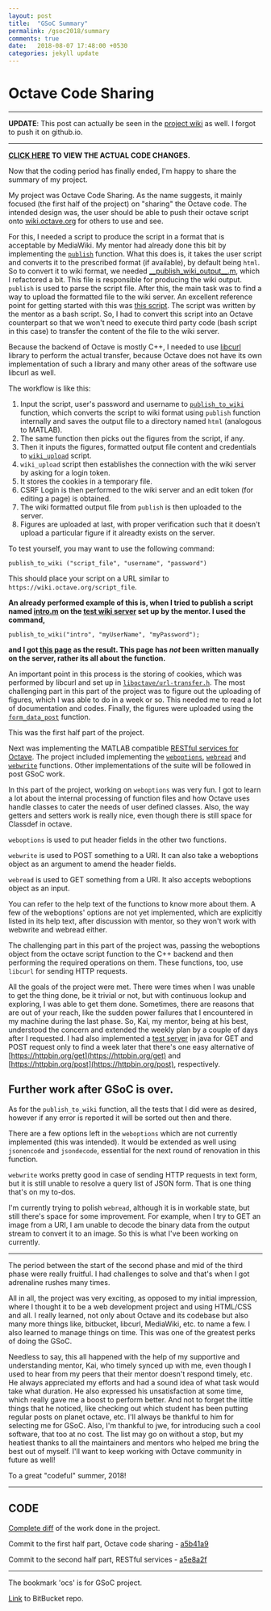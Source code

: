 ```yaml
---
layout: post
title:  "GSoC Summary"
permalink: /gsoc2018/summary
comments: true
date:   2018-08-07 17:48:00 +0530
categories: jekyll update
---
```


# Octave Code Sharing

****

**UPDATE**: This post can actually be seen in the [project wiki](https://bitbucket.org/me_ydv_5/octave/wiki/Home) as well. I forgot to push it on github.io.

****

**[CLICK HERE](#code) TO VIEW THE ACTUAL CODE CHANGES.**


Now that the coding period has finally ended, I'm happy to share the summary of my project.

My project was Octave Code Sharing. As the name suggests, it mainly focused (the first half of the project) on "sharing" the Octave code. The intended design was, the user should be able to push their octave script onto [wiki.octave.org](https://wiki.octave.org) for others to use and see. 

For this, I needed a script to produce the script in a format that is acceptable by MediaWiki. My mentor had already done this bit by implementing the [`publish`](https://bitbucket.org/me_ydv_5/octave/src/default/scripts/miscellaneous/publish__.m) function. What this does is, it takes the user script and converts it to the prescribed format (if available), by default being `html`. So to convert it to wiki format, we needed [\_\_publish_wiki_output\_\_.m](https://bitbucket.org/me_ydv_5/octave/src/ocs/scripts/miscellaneous/private/__publish_wiki_output__.m), which I refactored a bit. This file is responsible for producing the wiki output. `publish` is used to parse the script file. After this, the main task was to find a way to upload the formatted file to the wiki server. An excellent reference point for getting started with this was [this script](https://github.com/octave-de/OctConf2017/blob/master/demo2/wikiLogin.sh). The script was written by the mentor as a bash script. So, I had to convert this script into an Octave counterpart so that we won't need to execute third party code (bash script in this case) to transfer the content of the file to the wiki server.

Because the backend of Octave is mostly C++, I needed to use [libcurl](https://curl.haxx.se/libcurl/) library to perform the actual transfer, because Octave does not have its own implementation of such a library and many other areas of the software use libcurl as well.

The workflow is like this:
1.  Input the script, user's password and username to [`publish_to_wiki`](https://bitbucket.org/me_ydv_5/octave/src/default/scripts/miscellaneous/publish_to_wiki.m) function, which converts the script to wiki format using `publish` function internally and saves the output file to a directory named `html` (analogous to MATLAB).
2.  The same function then picks out the figures from the script, if any.
3.  Then it inputs the figures, formatted output file content and credentials to [`wiki_upload`](https://bitbucket.org/me_ydv_5/octave/src/default/scripts/miscellaneous/wiki_upload.m) script.
4.  `wiki_upload` script then establishes the connection with the wiki server by asking for a login token.
5.  It stores the cookies in a temporary file.
6.  CSRF Login is then performed to the wiki server and an edit token (for editing a page) is obtained.
7.  The wiki formatted output file from `publish` is then uploaded to the server.
8.  Figures are uploaded at last, with proper verification such that it doesn't upload a particular figure if it alreadty exists on the server.

To test yourself, you may want to use the following command:

`publish_to_wiki ("script_file", "username", "password")`

This should place your script on a URL similar to `https://wiki.octave.org/script_file`.

**An already performed example of this is, when I tried to publish a script named [intro.m](https://github.com/octave-de/OctConf2017/blob/master/demo2/intro.m) on the [test wiki server](https://wiki.octave.space) set up by the mentor.
I used the command,**

```
publish_to_wiki("intro", "myUserName", "myPassword");
```

**and I got [this page](https://wiki.octave.space/index.php/Intro) as the result. This page has *not* been written manually on the server, rather its all about the function.**

An important point in this process is the storing of cookies, which was performed by libcurl and set up in [`liboctave/url-transfer.h`](https://bitbucket.org/me_ydv_5/octave/src/aa660b7dcae72a2e769ecbfe71b56c86012ca2db/liboctave/util/url-transfer.h#lines-158). The most challenging part in this part of the project was to figure out the uploading of figures, which I was able to do in a week or so. This needed me to read a lot of documentation and codes. Finally, the figures were uploaded using the [`form_data_post`](https://bitbucket.org/me_ydv_5/octave/src/aa660b7dcae72a2e769ecbfe71b56c86012ca2db/liboctave/util/url-transfer.cc#lines-721) function.

This was the first half part of the project.

Next was implementing the MATLAB compatible [RESTful services for Octave](https://github.com/octave-de/octave-web#the-intended-design). The project included implementing the [`weboptions`](https://bitbucket.org/me_ydv_5/octave/src/ocs/scripts/web/weboptions.m), [`webread`](https://bitbucket.org/me_ydv_5/octave/src/ocs/scripts/web/webread.m) and [`webwrite`](https://bitbucket.org/me_ydv_5/octave/src/ocs/scripts/web/webwrite.m) functions. Other implementations of the suite will be followed in post GSoC work.

In this part of the project, working on `weboptions` was very fun. I got to learn a lot about the internal processing of function files and how Octave uses handle classes to cater the needs of user defined classes. Also, the way getters and setters work is really nice, even though there is still space for Classdef in octave.

`weboptions` is used to put header fields in the other two functions.

`webwrite` is used to POST something to a URI. It can also take a weboptions object as an argument to amend the header fields.

`webread` is used to GET something from a URI. It also accepts weboptions object as an input.

You can refer to the help text of the functions to know more about them. A few of the weboptions' options are not yet implemented, which are explicitly listed in its help text, after discussion with mentor, so they won't work with webwrite and webread either.

The challenging part in this part of the project was, passing the weboptions object from the octave script function to the C++ backend and then performing the required operations on them. These functions, too, use `libcurl` for sending HTTP requests.

All the goals of the project were met. There were times when I was unable to get the thing done, be it trivial or not, but with continuous lookup and exploring, I was able to get them done. Sometimes, there are reasons that are out of your reach, like the sudden power failures that I encountered in my machine during the last phase. So, Kai, my mentor, being at his best, understood the concern and extended the weekly plan by a couple of days after I requested. I had also implemented a [test server](https://bitbucket.org/me_ydv_5/server_code) in java for GET and POST request only to find a week later that there's one easy alternative of [https://httpbin.org/get](https://httpbin.org/get) and [https://httpbin.org/post](https://httpbin.org/post), respectively.

## Further work after GSoC is over.

As for the `publish_to_wiki` function, all the tests that I did were as desired, however if any error is reported it will be sorted out then and there.

There are a few options left in the `weboptions` which are not currently implemented (this was intended). It would be extended as well using `jsonencode` and `jsondecode`, essential for the next round of renovation in this function.

`webwrite` works pretty good in case of sending HTTP requests in text form, but it is still unable to resolve a query list of JSON form. That is one thing that's on my to-dos.

I'm currently trying to polish `webread`, although it is in workable state, but still there's space for some improvement. For example, when I try to GET an image from a URI, I am unable to decode the binary data from the output stream to convert it to an image. So this is what I've been working on currently.

****

The period between the start of the second phase and mid of the third phase were really fruitful. I had challenges to solve and that's when I got adrenaline rushes many times.

All in all, the project was very exciting, as opposed to my initial impression, where I thought it to be a web development project and using HTML/CSS and all. I really learned, not only about Octave and its codebase but also many more things like, bitbucket, libcurl, MediaWiki, etc. to name a few. I also learned to manage things on time. This was one of the greatest perks of doing the GSoC.

Needless to say, this all happened with the help of my supportive and understanding mentor, Kai, who timely synced up with me, even though I used to hear from my peers that their mentor doesn't respond timely, etc. He always appreciated my efforts and had a sound idea of what task would take what duration. He also expressed his unsatisfaction at some time, which really gave me a boost to perform better. And not to forget the little things that he noticed, like checking out which student has been putting regular posts on planet octave, etc. I'll always be thankful to him for selecting me for GSoC. Also, I'm thankful to jwe, for introducing such a cool software, that too at no cost. The list may go on without a stop, but my heatiest thanks to all the maintainers and mentors who helped me bring the best out of myself. I'll want to keep working with Octave community in future as well!

To a great "codeful" summer, 2018!

****
## CODE

[Complete diff](https://bitbucket.org/me_ydv_5/octave/branches/compare/ocs%0D%40#diff) of the work done in the project.

Commit to the first half part, Octave code sharing - [a5b41a9](https://bitbucket.org/me_ydv_5/octave/commits/a5b41a9dcf6979c39953f8770b87cbadc23a08cd)

Commit to the second half part, RESTful services - [a5e8a2f](https://bitbucket.org/me_ydv_5/octave/commits/a5e8a2f640ac4bc398be655ecfcd4336ca82f89c)

****
The bookmark 'ocs' is for GSoC project.

[Link](https://bitbucket.org/me_ydv_5/octave/commits/branch/ocs) to BitBucket repo.
